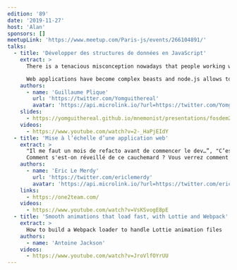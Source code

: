 ```yaml
---
edition: '89'
date: '2019-11-27'
host: 'Alan'
sponsors: []
meetupLink: 'https://www.meetup.com/Paris-js/events/266104891/'
talks:
  - title: 'Développer des structures de données en JavaScript'
    extract: >
      There is a tenacious misconception nowadays that people working with JavaScript do not need to know much about data structures because developing for the web is still often deemed to be, and this cannot be more false, an easier task than "real" programming.

      Web applications have become complex beasts and node.js allows to build programs that used to be other backend languages' turf. JavaScript developers now need to develop, as with any other programming language, custom data structures to solve particular problems when arrays and objects are simply not enough. The intention of this presentation is therefore to compile series of tips, tricks and use cases regarding the implementation of data structures in JavaScript and the challenges it poses. It is indeed tricky to ensure consistent performance in a high-level language with JIT and where engines like v8 apply a lot of optimization magic. One has to be able to evolve around those constraints. Examples will be taken from libraries such as graphology, sigma.js' newest version and finally mnemonist to demonstrate that 1. performant data structures can be designed for JavaScript using the language's capabilities and that 2. everyone can use them to solve problems more efficiently.
    authors:
      - name: 'Guillaume Plique'
        url: 'https://twitter.com/Yomguithereal'
        avatar: 'https://api.microlink.io/?url=https://twitter.com/Yomguithereal&embed=image.url'
    slides:
      - https://yomguithereal.github.io/mnemonist/presentations/fosdem2019/#0
    videos:
      - https://www.youtube.com/watch?v=2-_HaPjEIdY
  - title: 'Mise à l’échelle d’une application web'
    extract: >
      "Il me faut un mois de refacto avant de commencer le dev…”, "C’est bon, je finis au prochain sprint" (dit pareil depuis 3 mois), "C’est du code legacy, ça" (fait au sprint dernier). Je suis sur que vous avez déjà entendu ça quelque part... Dans cette présentation, je décris le niveau de qualité dans notre web app AngularJS qui n'a pas grossi très sereinement. Des événements, des références d'objets javascript, des scopes de composants, des états dans des services angular, etc.
      Comment s'est-on réveillé de ce cauchemard ? Vous verrez comment Redux a stabilisé la gestion de l'état applicatif, React a introduit un meilleur design orienté composant et amélioré la performance et enfin, comment RxJS a découplé le cycle de vie des composants de celui des données !
    authors:
      - name: 'Eric Le Merdy'
        url: 'https://twitter.com/ericlemerdy'
        avatar: 'https://api.microlink.io/?url=https://twitter.com/ericlemerdy&embed=image.url'
    links:
      - https://one2team.com/
    videos:
      - https://www.youtube.com/watch?v=VsKSvogE8pE
  - title: 'Smooth animations that load fast, with Lottie and Webpack'
    extract: >
      How to build a Webpack loader to handle Lottie animation files
    authors:
      - name: 'Antoine Jackson'
    videos:
      - https://www.youtube.com/watch?v=JroVlfOYrUU
---
```

